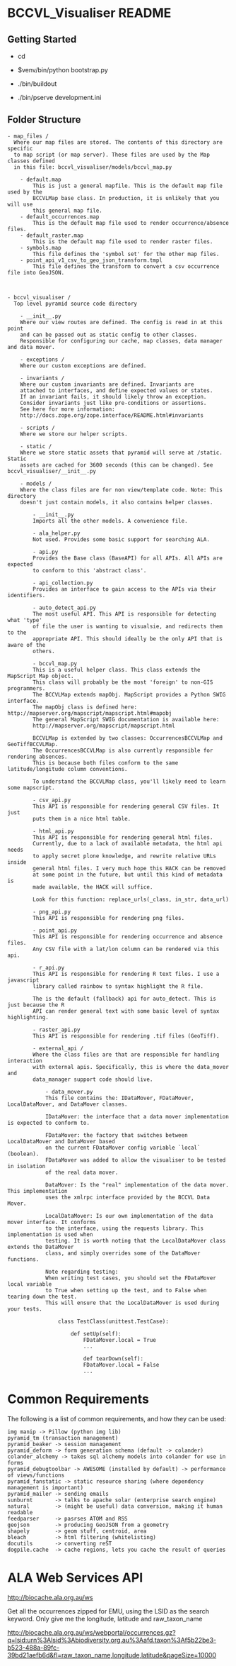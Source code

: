 BCCVL_Visualiser README
========================

Getting Started
---------------

- cd <directory containing this file>

- $venv/bin/python bootstrap.py

- ./bin/buildout

- ./bin/pserve development.ini

Folder Structure
----------------

    - map_files /
      Where our map files are stored. The contents of this directory are specific
      to map script (or map server). These files are used by the Map classes defined
      in this file: bccvl_visualiser/models/bccvl_map.py

        - default.map
            This is just a general mapfile. This is the default map file used by the
            BCCVLMap base class. In production, it is unlikely that you will use
            this general map file.
        - default_occurrences.map
            This is the default map file used to render occurrence/absence files.
        - default_raster.map
            This is the default map file used to render raster files.
        - symbols.map
            This file defines the 'symbol set' for the other map files.
        - point_api_v1_csv_to_geo_json_transform.tmpl
            This file defines the transform to convert a csv occurrence file into GeoJSON.



    - bccvl_visualiser /
      Top level pyramid source code directory

        - __init__.py
        Where our view routes are defined. The config is read in at this point 
        and can be passed out as static config to other classes.
        Responsible for configuring our cache, map classes, data manager and data mover.

        - exceptions /
        Where our custom exceptions are defined.

        - invariants /
        Where our custom invariants are defined. Invariants are
        attached to interfaces, and define expected values or states.
        If an invariant fails, it should likely throw an exception.
        Consider invariants just like pre-conditions or assertions.
        See here for more information:
        http://docs.zope.org/zope.interface/README.html#invariants

        - scripts /
        Where we store our helper scripts.

        - static /
        Where we store static assets that pyramid will serve at /static. Static
        assets are cached for 3600 seconds (this can be changed). See bccvl_visualiser/__init__.py

        - models /
        Where the class files are for non view/template code. Note: This directory
        doesn't just contain models, it also contains helper classes.

            - __init__.py
            Imports all the other models. A convenience file.

            - ala_helper.py
            Not used. Provides some basic support for searching ALA.

            - api.py
            Provides the Base class (BaseAPI) for all APIs. All APIs are expected
            to conform to this 'abstract class'.

            - api_collection.py
            Provides an interface to gain access to the APIs via their identifiers.

            - auto_detect_api.py
            The most useful API. This API is responsible for detecting what 'type'
            of file the user is wanting to visualsie, and redirects them to the
            appropriate API. This should ideally be the only API that is aware of the
            others.

            - bccvl_map.py
            This is a useful helper class. This class extends the MapScript Map object.
            This class will probably be the most 'foreign' to non-GIS programmers.
            The BCCVLMap extends mapObj. MapScript provides a Python SWIG interface.
            The mapObj class is defined here: http://mapserver.org/mapscript/mapscript.html#mapobj
            The general MapScript SWIG documentation is available here:
            http://mapserver.org/mapscript/mapscript.html

            BCCVLMap is extended by two classes: OccurrencesBCCVLMap and GeoTiffBCCVLMap.
            The OccurrencesBCCVLMap is also currently responsible for rendering absences.
            This is because both files conform to the same latitude/longitude column conventions.

            To understand the BCCVLMap class, you'll likely need to learn some mapscript.

            - csv_api.py
            This API is responsible for rendering general CSV files. It just
            puts them in a nice html table.

            - html_api.py
            This API is responsible for rendering general html files.
            Currently, due to a lack of available metadata, the html api needs
            to apply secret plone knowledge, and rewrite relative URLs inside
            general html files. I very much hope this HACK can be removed
            at some point in the future, but until this kind of metadata is
            made available, the HACK will suffice.

            Look for this function: replace_urls(_class, in_str, data_url)

            - png_api.py
            This API is responsible for rendering png files.

            - point_api.py
            This API is responsible for rendering occurrence and absence files.
            Any CSV file with a lat/lon column can be rendered via this api.

            - r_api.py
            This API is responsible for rendering R text files. I use a javascript
            library called rainbow to syntax highlight the R file.

            The is the default (fallback) api for auto_detect. This is just because the R
            API can render general text with some basic level of syntax highlighting.

            - raster_api.py
            This API is responsible for rendering .tif files (GeoTiff).

            - external_api /
            Where the class files are that are responsible for handling interaction
            with external apis. Specifically, this is where the data_mover and
            data_manager support code should live.

                - data_mover.py
                This file contains the: IDataMover, FDataMover, LocalDataMover, and DataMover classes.

                IDataMover: the interface that a data mover implementation is expected to conform to.

                FDataMover: the factory that switches between LocalDataMover and DataMover based
                on the current FDataMover config variable `local` (boolean).
                FDataMover was added to allow the visualiser to be tested in isolation
                of the real data mover.

                DataMover: Is the "real" implementation of the data mover. This implementation
                uses the xmlrpc interface provided by the BCCVL Data Mover.

                LocalDataMover: Is our own implementation of the data mover interface. It conforms
                to the interface, using the requests library. This implementation is used when
                testing. It is worth noting that the LocalDataMover class extends the DataMover
                class, and simply overrides some of the DataMover functions.

                Note regarding testing:
                When writing test cases, you should set the FDataMover local variable
                to True when setting up the test, and to False when tearing down the test.
                This will ensure that the LocalDataMover is used during your tests.

                    class TestClass(unittest.TestCase):

                        def setUp(self):
                            FDataMover.local = True
                            ...

                            def tearDown(self):
                            FDataMover.local = False
                            ...


Common Requirements
=====================

The following is a list of common requirements, and how they can be used:

    img manip -> Pillow (python img lib)
    pyramid_tm (transaction management)
    pyramid_beaker -> session management
    pyramid_deform -> form generation schema (default -> colander)
    colander_alchemy -> takes sql alchemy models into colander for use in forms
    pyramid_debugtoolbar -> AWESOME (installed by default) -> performance of views/functions
    pyramid_fanstatic -> static resource sharing (where dependency management is important)
    pyramid_mailer -> sending emails
    sunburnt       -> talks to apache solar (enterprise search engine)
    natural        -> (might be useful) data conversion, making it human readable
    feedparser     -> pasrses ATOM and RSS
    geojson        -> producing GeoJSON from a geometry
    shapely        -> geom stuff, centroid, area
    bleach         -> html filtering (whitelisting)
    docutils       -> converting reST
    dogpile.cache  -> cache regions, lets you cache the result of queries


ALA Web Services API
===========================

http://biocache.ala.org.au/ws

Get all the occurrences zipped for EMU, using the LSID as the search keyword. Only give me the longitude, latitude and raw_taxon_name

http://biocache.ala.org.au/ws/webportal/occurrences.gz?q=lsid:urn%3Alsid%3Abiodiversity.org.au%3Aafd.taxon%3Af5b22be3-b523-488a-89fc-39bd21aefb6d&fl=raw_taxon_name,longitude,latitude&pageSize=10000
